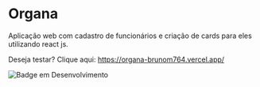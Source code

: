 # Organa

Aplicação web com cadastro de funcionários e criação de cards para eles utilizando react js.

Deseja testar? Clique aqui: https://organa-brunom764.vercel.app/

![Badge em Desenvolvimento](http://img.shields.io/static/v1?label=STATUS&message=EM%20DESENVOLVIMENTO&color=GREEN&style=for-the-badge)
